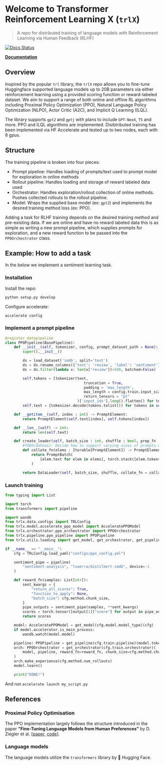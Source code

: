 [docs-image]: https://readthedocs.org/projects/trlX/badge/?version=latest
[docs-url]: https://trlX.readthedocs.io/en/latest/?badge=latest

# Welcome to Transformer Reinforcement Learning X (`trlX`)
> A repo for distributed training of language models with Reinforcement Learning via Human Feedback (RLHF)

[![Docs Status][docs-image]][docs-url]

**[Documentation](https://trlX.readthedocs.io)**

## Overview
Inspired by the popular `trl` library, the `trlX` repo allows you to fine-tune Huggingface supported language models up to 20B parameters via either reinforcement learning using a provided scoring function or reward-labeled dataset. We aim to support a range of both online and offline RL algorithms including Proximal Policy Optimization (PPO), Natural Language Policy Optimization (NLPO), Actor Critic (A2C), and Implicit Q Learning (ILQL).

The library supports `gpt2` and `gptj` with plans to include `GPT-NeoX`, `T5` and more. PPO and ILQL algorithms are implemented. Disibtributed training has been implemented via HF Accelerate and tested up to two nodes, each with 8 gpus.

## Structure

The training pipeline is broken into four pieces:

- Prompt pipeline: Handles loading of prompts/text used to prompt model for exploration in online methods
- Rollout pipeline: Handles loading and storage of reward labeled data used
- Orchestrator: Handles exploration/rollout collection of online methods. Pushes collected rollouts to the rollout pipeline.
- Model: Wraps the supplied base model (ex: `gpt2`) and implements the desired training method loss (ex: PPO).

Adding a task for RLHF training depends on the desired training method and pre-existing data. If we are online and have no reward labeled data this is as simple as writing a new prompt pipeline, which supplies prompts for exploration, and a new reward function to be passed into the `PPOOrchestrator` class. 

## Example: How to add a task

In the below we implement a sentiment learning task.

### Installation

Install the repo:
```bash
python setup.py develop
```

Configure accelerate:
```bash
accelerate config
```

### Implement a prompt pipeline

```python
@register_datapipeline
class PPOPipeline(BasePipeline):
    def __init__(self, tokenizer, config, prompt_dataset_path = None):
        super().__init__()

        ds = load_dataset('imdb', split='test')
        ds = ds.rename_columns({'text': 'review', 'label': 'sentiment'})
        ds = ds.filter(lambda x: len(x["review"])<500, batched=False)

        self.tokens = [tokenizer(text,
                                    truncation = True,
                                    padding = 'max_length',
                                    max_length = config.train.input_size,
                                    return_tensors = "pt"
                                 )['input_ids'].long().flatten() for text in ds['review']]
        self.text = [tokenizer.decode(tokens.tolist()) for tokens in self.tokens]

    def __getitem__(self, index : int) -> PromptElement:
        return PromptElement(self.text[index], self.tokens[index])

    def __len__(self) -> int:
        return len(self.text)

    def create_loader(self, batch_size : int, shuffle : bool, prep_fn : Callable = None, num_workers : int = 0) -> DataLoader:
        #TODO(dahoas): Decide how to support varying sizes of prompts without having to tokenize on fly
        def collate_fn(elems : Iterable[PromptElement]) -> PromptElement:
            return PromptBatch(
                [elem.text for elem in elems], torch.stack([elem.tokens for elem in elems])  # Assumes token tensors all same size
            )

        return DataLoader(self, batch_size, shuffle, collate_fn = collate_fn, num_workers = num_workers)
 ```

### Launch training

```python
from typing import List

import torch
from transformers import pipeline

import wandb
from trlx.data.configs import TRLConfig
from trlx.model.accelerate_ppo_model import AcceleratePPOModel
from trlx.orchestrator.ppo_orchestrator import PPOOrchestrator
from trlx.pipeline.ppo_pipeline import PPOPipeline
from trlx.utils.loading import get_model, get_orchestrator, get_pipeline

if __name__ == "__main__":
    cfg = TRLConfig.load_yaml("configs/ppo_config.yml")

    sentiment_pipe = pipeline(
        "sentiment-analysis", "lvwerra/distilbert-imdb", device=-1
    )

    def reward_fn(samples: List[str]):
        sent_kwargs = {
            "return_all_scores": True,
            "function_to_apply": None,
            "batch_size": cfg.method.chunk_size,
        }
        pipe_outputs = sentiment_pipe(samples, **sent_kwargs)
        scores = torch.tensor([output[1]["score"] for output in pipe_outputs])
        return scores

    model: AcceleratePPOModel = get_model(cfg.model.model_type)(cfg)
    if model.accelerator.is_main_process:
        wandb.watch(model.model)

    pipeline: PPOPipeline = get_pipeline(cfg.train.pipeline)(model.tokenizer, cfg)
    orch: PPOOrchestrator = get_orchestrator(cfg.train.orchestrator)(
        model, pipeline, reward_fn=reward_fn, chunk_size=cfg.method.chunk_size
    )
    orch.make_experience(cfg.method.num_rollouts)
    model.learn()

    print("DONE!")
```

And run `accelerate launch my_script.py`

## References

### Proximal Policy Optimisation
The PPO implementation largely follows the structure introduced in the paper **"Fine-Tuning Language Models from Human Preferences"** by D. Ziegler et al. \[[paper](https://arxiv.org/pdf/1909.08593.pdf), [code](https://github.com/openai/lm-human-preferences)].

### Language models
The language models utilize the `transformers` library by 🤗 Hugging Face.
